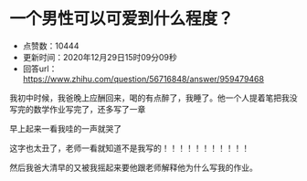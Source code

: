 # 一个男性可以可爱到什么程度？
- 点赞数：10444
- 更新时间：2020年12月29日15时09分09秒
- 回答url：https://www.zhihu.com/question/56716848/answer/959479468
<body>
 <p data-pid="7izwoZWb">我初中时候，我爸晚上应酬回来，喝的有点醉了，我睡了。他一个人提着笔把我没写完的数学作业写完了，还多写了一章</p>
 <p data-pid="G34xSN0v">早上起来一看我哇的一声就哭了</p>
 <p data-pid="pR_YdXbi">这字也太丑了，老师一看就知道不是我写的！！！！！！！！！！！</p>
 <p data-pid="j3liPnM9">然后我爸大清早的又被我摇起来要他跟老师解释他为什么写我的作业。</p>
</body>